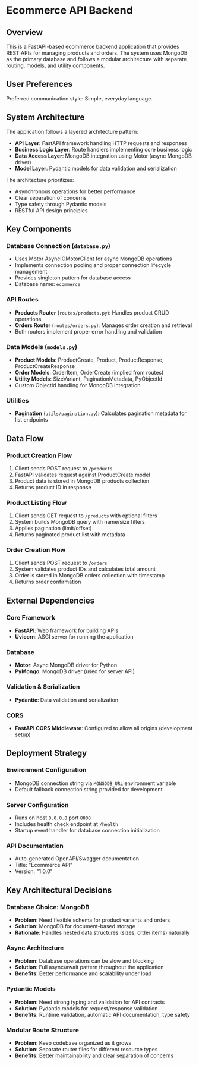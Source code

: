 # Ecommerce API Backend

## Overview

This is a FastAPI-based ecommerce backend application that provides REST APIs for managing products and orders. The system uses MongoDB as the primary database and follows a modular architecture with separate routing, models, and utility components.

## User Preferences

Preferred communication style: Simple, everyday language.

## System Architecture

The application follows a layered architecture pattern:

- **API Layer**: FastAPI framework handling HTTP requests and responses
- **Business Logic Layer**: Route handlers implementing core business logic
- **Data Access Layer**: MongoDB integration using Motor (async MongoDB driver)
- **Model Layer**: Pydantic models for data validation and serialization

The architecture prioritizes:
- Asynchronous operations for better performance
- Clear separation of concerns
- Type safety through Pydantic models
- RESTful API design principles

## Key Components

### Database Connection (`database.py`)
- Uses Motor AsyncIOMotorClient for async MongoDB operations
- Implements connection pooling and proper connection lifecycle management
- Provides singleton pattern for database access
- Database name: `ecommerce`

### API Routes
- **Products Router** (`routes/products.py`): Handles product CRUD operations
- **Orders Router** (`routes/orders.py`): Manages order creation and retrieval
- Both routers implement proper error handling and validation

### Data Models (`models.py`)
- **Product Models**: ProductCreate, Product, ProductResponse, ProductCreateResponse
- **Order Models**: OrderItem, OrderCreate (implied from routes)
- **Utility Models**: SizeVariant, PaginationMetadata, PyObjectId
- Custom ObjectId handling for MongoDB integration

### Utilities
- **Pagination** (`utils/pagination.py`): Calculates pagination metadata for list endpoints

## Data Flow

### Product Creation Flow
1. Client sends POST request to `/products`
2. FastAPI validates request against ProductCreate model
3. Product data is stored in MongoDB products collection
4. Returns product ID in response

### Product Listing Flow
1. Client sends GET request to `/products` with optional filters
2. System builds MongoDB query with name/size filters
3. Applies pagination (limit/offset)
4. Returns paginated product list with metadata

### Order Creation Flow
1. Client sends POST request to `/orders`
2. System validates product IDs and calculates total amount
3. Order is stored in MongoDB orders collection with timestamp
4. Returns order confirmation

## External Dependencies

### Core Framework
- **FastAPI**: Web framework for building APIs
- **Uvicorn**: ASGI server for running the application

### Database
- **Motor**: Async MongoDB driver for Python
- **PyMongo**: MongoDB driver (used for server API)

### Validation & Serialization
- **Pydantic**: Data validation and serialization

### CORS
- **FastAPI CORS Middleware**: Configured to allow all origins (development setup)

## Deployment Strategy

### Environment Configuration
- MongoDB connection string via `MONGODB_URL` environment variable
- Default fallback connection string provided for development

### Server Configuration
- Runs on host `0.0.0.0` port `8000`
- Includes health check endpoint at `/health`
- Startup event handler for database connection initialization

### API Documentation
- Auto-generated OpenAPI/Swagger documentation
- Title: "Ecommerce API"
- Version: "1.0.0"

## Key Architectural Decisions

### Database Choice: MongoDB
- **Problem**: Need flexible schema for product variants and orders
- **Solution**: MongoDB for document-based storage
- **Rationale**: Handles nested data structures (sizes, order items) naturally

### Async Architecture
- **Problem**: Database operations can be slow and blocking
- **Solution**: Full async/await pattern throughout the application
- **Benefits**: Better performance and scalability under load

### Pydantic Models
- **Problem**: Need strong typing and validation for API contracts
- **Solution**: Pydantic models for request/response validation
- **Benefits**: Runtime validation, automatic API documentation, type safety

### Modular Route Structure
- **Problem**: Keep codebase organized as it grows
- **Solution**: Separate router files for different resource types
- **Benefits**: Better maintainability and clear separation of concerns